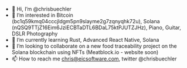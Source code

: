 - 👋 Hi, I’m @chrisbuechler
- 👀 I’m interested in Bitcoin (bc1q59kmq04cccjldgm5pn9slayme2g7zqnyqhk72u), Solana (nQSQ9TTjZ16Eim6JziECBTaDTL6BDaL75ktPJUTZJHz), Piano, Guitar, DSLR Photography
- 🌱 I’m currently learning Rust, Advanced React Native, Solana
- 💞️ I’m looking to collaborate on a new food traceability project on the Solana blockchain using NFTs (Meatblock.io - website soon)
- 📫 How to reach me chris@eicsoftware.com, twitter @chrisbuechler

<!---
chrisbuechler/chrisbuechler is a ✨ special ✨ repository because its `README.md` (this file) appears on your GitHub profile.
You can click the Preview link to take a look at your changes.
--->
